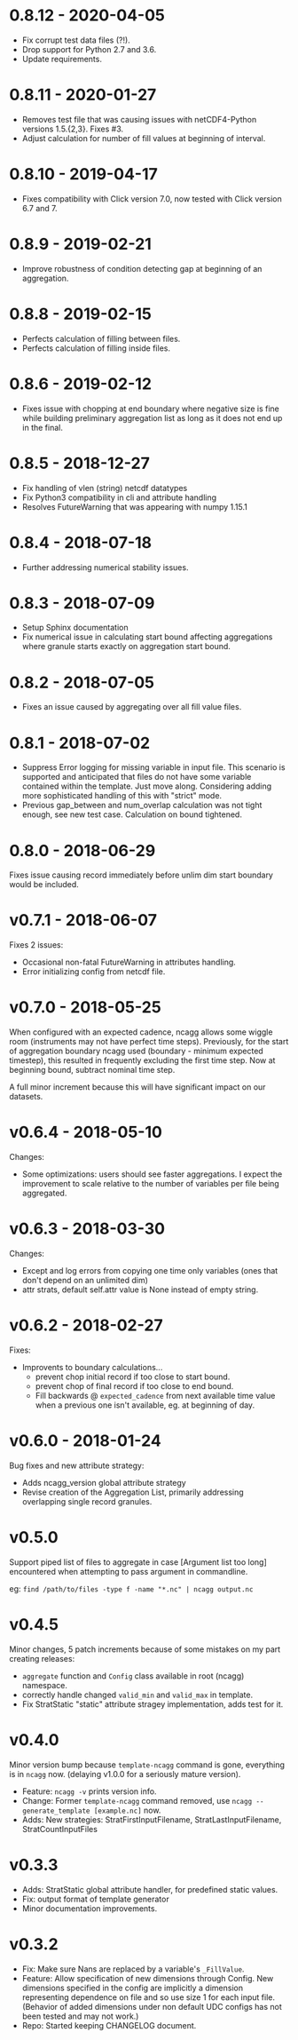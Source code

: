 # 0.8.12 - 2020-04-05

 - Fix corrupt test data files (?!). 
 - Drop support for Python 2.7 and 3.6.
 - Update requirements.

# 0.8.11 - 2020-01-27

 - Removes test file that was causing issues with netCDF4-Python versions 1.5.{2,3}. Fixes #3.
 - Adjust calculation for number of fill values at beginning of interval.

# 0.8.10 - 2019-04-17

 - Fixes compatibility with Click version 7.0, now tested with Click version 6.7 and 7.

# 0.8.9 - 2019-02-21

 - Improve robustness of condition detecting gap at beginning
    of an aggregation.

# 0.8.8 - 2019-02-15

 - Perfects calculation of filling between files.
 - Perfects calculation of filling inside files. 

# 0.8.6 - 2019-02-12

 - Fixes issue with chopping at end boundary where negative size
    is fine while building preliminary aggregation list as long as
    it does not end up in the final.

# 0.8.5 - 2018-12-27

 - Fix handling of vlen (string) netcdf datatypes
 - Fix Python3 compatibility in cli and attribute handling
 - Resolves FutureWarning that was appearing with numpy 1.15.1

# 0.8.4 - 2018-07-18

- Further addressing numerical stability issues.

# 0.8.3 - 2018-07-09

- Setup Sphinx documentation
- Fix numerical issue in calculating start bound affecting
    aggregations where granule starts exactly on aggregation
    start bound.

# 0.8.2 - 2018-07-05

- Fixes an issue caused by aggregating over all fill value files.

# 0.8.1 - 2018-07-02

- Suppress Error logging for missing variable in input file.
    This scenario is supported and anticipated that files do 
    not have some variable contained within the template. Just
    move along. Considering adding more sophisticated handling
    of this with "strict" mode.
- Previous gap_between and num_overlap calculation was not tight
    enough, see new test case. Calculation on bound tightened.
    
# 0.8.0 - 2018-06-29

Fixes issue causing record immediately before unlim
dim start boundary would be included. 

# v0.7.1 - 2018-06-07

Fixes 2 issues:
 - Occasional non-fatal FutureWarning in attributes handling.
 - Error initializing config from netcdf file.

# v0.7.0 - 2018-05-25

When configured with an expected cadence, ncagg allows
some wiggle room (instruments may not have perfect time
steps). Previously, for the start of aggregation boundary
ncagg used (boundary - minimum expected timestep), this 
resulted in frequently excluding the first time step. Now
at beginning bound, subtract nominal time step.

A full minor increment because this will have significant
impact on our datasets. 

# v0.6.4 - 2018-05-10

Changes:
 - Some optimizations: users should see faster aggregations.
    I expect the improvement to scale relative to the number
    of variables per file being aggregated. 

# v0.6.3 - 2018-03-30

Changes:
 - Except and log errors from copying one time only variables
    (ones that don't depend on an unlimited dim)
 - attr strats, default self.attr value is None instead of
    empty string.

# v0.6.2 - 2018-02-27

Fixes:
 - Improvents to boundary calculations...
    - prevent chop initial record if too close to start bound.
    - prevent chop of final record if too close to end bound.
    - Fill backwards @ `expected_cadence` from next available
        time value when a previous one isn't available, eg. at
        beginning of day.

# v0.6.0 - 2018-01-24

Bug fixes and new attribute strategy:

 - Adds ncagg_version global attribute strategy
 - Revise creation of the Aggregation List, primarily addressing overlapping
    single record granules.

# v0.5.0

Support piped list of files to aggregate in case [Argument list too long] encountered
when attempting to pass argument in commandline.

eg: `find /path/to/files -type f -name "*.nc" | ncagg output.nc`

# v0.4.5

Minor changes, 5 patch increments because of some mistakes on my part creating releases:

- `aggregate` function and `Config` class available in root (ncagg) namespace.
- correctly handle changed `valid_min` and `valid_max` in template.
- Fix StratStatic "static" attribute stragey implementation, adds test for it.

# v0.4.0

Minor version bump because `template-ncagg` command is gone, everything
is in `ncagg` now. (delaying v1.0.0 for a seriously mature version).

- Feature: `ncagg -v` prints version info.
- Change: Former `template-ncagg` command removed, use `ncagg --generate_template [example.nc]` now.
- Adds: New strategies: StratFirstInputFilename, StratLastInputFilename, StratCountInputFiles


# v0.3.3

- Adds: StratStatic global attribute handler, for predefined static values.
- Fix: output format of template generator
- Minor documentation improvements.


# v0.3.2

- Fix: Make sure Nans are replaced by a variable's `_FillValue`.
- Feature: Allow specification of new dimensions through Config.
    New dimensions specified in the config are implicitly a dimension
    representing dependence on file and so use size 1 for each input 
    file. (Behavior of added dimensions under non default UDC configs
    has not been tested and may not work.)
- Repo: Started keeping CHANGELOG document.
